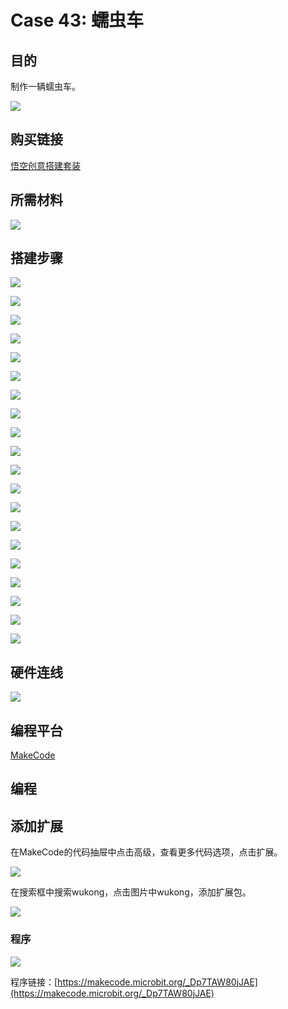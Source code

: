 # Case 43: 蠕虫车
## 目的
制作一辆蠕虫车。

![](./images/Wonder-Building-Kit-case-43-01.png)

## 购买链接

[悟空创意搭建套装](https://item.taobao.com/item.htm?id=649813731275&spm=2015.23436601.0.0)

## 所需材料

![](./images/Wonder-Building-Kit-step-case-43-01.png)

## 搭建步骤


![](./images/Wonder-Building-Kit-step-case-43-02.png)

![](./images/Wonder-Building-Kit-step-case-43-03.png)

![](./images/Wonder-Building-Kit-step-case-43-04.png)

![](./images/Wonder-Building-Kit-step-case-43-05.png)

![](./images/Wonder-Building-Kit-step-case-43-06.png)

![](./images/Wonder-Building-Kit-step-case-43-07.png)

![](./images/Wonder-Building-Kit-step-case-43-08.png)

![](./images/Wonder-Building-Kit-step-case-43-09.png)

![](./images/Wonder-Building-Kit-step-case-43-10.png)

![](./images/Wonder-Building-Kit-step-case-43-11.png)

![](./images/Wonder-Building-Kit-step-case-43-12.png)

![](./images/Wonder-Building-Kit-step-case-43-13.png)

![](./images/Wonder-Building-Kit-step-case-43-14.png)

![](./images/Wonder-Building-Kit-step-case-43-15.png)

![](./images/Wonder-Building-Kit-step-case-43-16.png)

![](./images/Wonder-Building-Kit-step-case-43-17.png)

![](./images/Wonder-Building-Kit-step-case-43-18.png)

![](./images/Wonder-Building-Kit-step-case-43-19.png)

![](./images/Wonder-Building-Kit-step-case-43-20.png)

![](./images/Wonder-Building-Kit-step-case-43-21.png)


## 硬件连线

![](./images/Wonder-Building-Kit-case-43-03.png)

## 编程平台

[MakeCode](https://makecode.microbit.org/)

## 编程
## 添加扩展
在MakeCode的代码抽屉中点击高级，查看更多代码选项，点击扩展。

![](./images/Wonder-Building-Kit-case-21-02.png)

在搜索框中搜索wukong，点击图片中wukong，添加扩展包。

![](./images/Wonder-Building-Kit-case-21-03.png)





### 程序

![](./images/Wonder-Building-Kit-case-43-04.png)

程序链接：[https://makecode.microbit.org/_Dp7TAW80jJAE](https://makecode.microbit.org/_Dp7TAW80jJAE)
